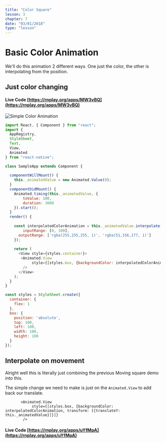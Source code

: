 ```yaml
---
title: "Color Square"
lesson: 3
chapter: 7
date: "03/01/2018"
type: "lesson"
---
```

# Basic Color Animation

We'll do this animation 2 different ways. One just the color, the other is interpolating from the position.

## Just color changing

#### Live Code [https://rnplay.org/apps/MW3vBQ](https://rnplay.org/apps/MW3vBQ)

![Simple Color Animation](../images/SimpleColorAnimation.gif)


```js
import React, { Component } from "react";
import {
  AppRegistry,
  StyleSheet,
  Text,
  View,
  Animated
} from "react-native";

class SampleApp extends Component {
  
  componentWillMount() {
    this._animatedValue = new Animated.Value(0);
  }
  componentDidMount() {
    Animated.timing(this._animatedValue, {
        toValue: 100,
        duration: 3000
    }).start();    
  }
  render() {
    
    const interpolatedColorAnimation = this._animatedValue.interpolate({
    	inputRange: [0, 100],
      outputRange: ['rgba(255,255,255, 1)', 'rgba(51,156,177, 1)']
    });
    
    return (
      <View style={styles.container}>
       <Animated.View 
      		style={[styles.box, {backgroundColor: interpolatedColorAnimation}]}
      	/>
      </View>
    );
  }
}

const styles = StyleSheet.create({
  container: {
    flex: 1
  },
  box: {
    position: 'absolute',
    top: 100,
    left: 100,
    width: 100,
    height: 100
  }
});

```

## Interpolate on movement

Alright well this is literally just combining the previous Moving square demo into this.

The simple change we need to make is just on the `Animated.View` to add back our translate.

```
       <Animated.View 
      		style={[styles.box, {backgroundColor: interpolatedColorAnimation, transform: [{translateY: this._animatedValue}]}]}
      	/>
```

#### Live Code [https://rnplay.org/apps/uYfMpA](https://rnplay.org/apps/uYfMpA)